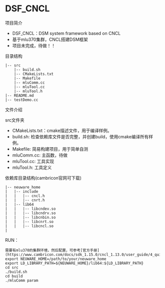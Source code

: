 DSF_CNCL
=================

项目简介
- DSF_CNCL：DSM system framework based on CNCL
- 基于mlu370集群，CNCL搭建DSM框架
- 项目未完成，待做！！



目录结构

```
|-- src
    |-- build.sh
    |-- CMakeLists.txt
    |-- Makefile
    |-- mluComm.cc
    |-- mluTool.cc
    |-- mluTool.h
|-- README.md
|-- testDemo.cc
```

文件介绍

src文件夹

- CMakeLists.txt：cmake描述文件，用于编译样例。
- build.sh: 检查依赖库文件是否完整，并创建build，使用cmake编译所有样例。
- Makefile: 简易构建项目，用于简单自测
- mluComm.cc: 主函数，待做
- mluTool.cc: 工具实现
- mluTool.h: 工具定义

依赖库目录结构(cambricon官网可下载)

```
|-- neuware_home
|   |-- include
|   |   |-- cncl.h
|   |   |-- cnrt.h
|   |-- lib64
|   |   |-- libcndev.so
|   |   |-- libcndrv.so
|   |   |-- libcnbin.so
|   |   |-- libcnrt.so
|   |   |-- libcncl.so
|     
```

RUN：

```
需要有mlu370的集群环境，然后配置，可参考[官方手册](https://www.cambricon.com/docs/sdk_1.15.0/cncl_1.13.0/user_guide/4_quickstart/installation/index.html)
export NEUWARE_HOME=/path/to/your/neuware_home
export LD_LIBRARY_PATH=${NEUWARE_HOME}/lib64:${LD_LIBRARY_PATH}
cd src
./build.sh
cd build
./mluComm param
```
